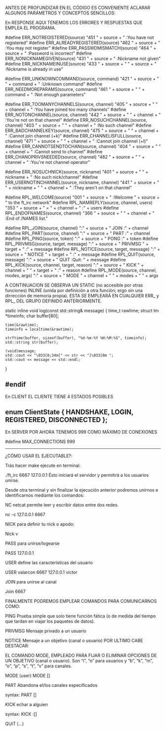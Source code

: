 ANTES DE PROFUNDIZAR EN EL CÓDIGO ES CONVENIENTE ACLARAR ALGUNOS PARÁMETROS Y CONCEPTOS SENCILLOS:

En RESPONSE
AQUI TENEMOS LOS ERRORES Y RESPUESTAS QUE EMPLEA EL PROGRAMA.

#define ERR_NOTREGISTERED(source)                       "451 " + source + " :You have not registered"
#define ERR_ALREADYREGISTERED(source)                   "462 " + source + " :You may not register"
#define ERR_PASSWDMISMATCH(source)                      "464 " + source + " :Password is incorrect"
#define ERR_NONICKNAMEGIVEN(source)                     "431 " + source + " :Nickname not given"
#define ERR_NICKNAMEINUSE(source)                       "433 " + source + " " + source  + " :Nickname is already in use"

#define ERR_UNKNOWNCOMMAND(source, command)             "421 " + source + " " + command + " :Unknown command"
#define ERR_NEEDMOREPARAMS(source, command)             "461 " + source + " " + command + " :Not enough parameters"

#define ERR_TOOMANYCHANNELS(source, channel)            "405 " + source + " " + channel + " :You have joined too many channels"
#define ERR_NOTONCHANNEL(source, channel)               "442 " + source + " " + channel + " :You're not on that channel"
#define ERR_NOSUCHCHANNEL(source, channel)              "403 " + source + " " + channel + " :No such channel"
#define ERR_BADCHANNELKEY(source, channel)              "475 " + source + " " + channel + " :Cannot join channel (+k)"
#define ERR_CHANNELISFULL(source, channel)              "471 " + source + " " + channel + " :Cannot join channel (+l)"
#define ERR_CANNOTSENDTOCHAN(source, channel)           "404 " + source + " " + channel + " :Cannot send to channel"
#define ERR_CHANOPRIVSNEEDED(source, channel)           "482 " + source + " " + channel + " :You're not channel operator"

#define ERR_NOSUCHNICK(source, nickname)                "401 " + source + " " + nickname + " :No such nick/channel"
#define ERR_USERNOTINCHANNEL(source, nickname, channel) "441 " + source + " " + nickname + " " + channel + " :They aren't on that channel"


#define RPL_WELCOME(source)                             "001 " + source + " :Welcome " + source + " to the ft_irc network"
#define RPL_NAMREPLY(source, channel, users)            "353 " + source + " = " + channel + " :" + users
#define RPL_ENDOFNAMES(source, channel)                 "366 " + source + " " + channel + " :End of /NAMES list."


#define RPL_JOIN(source, channel)                       ":" + source + " JOIN :" + channel
#define RPL_PART(source, channel)                       ":" + source + " PART :" + channel
#define RPL_PING(source, token)                         ":" + source + " PONG :" + token
#define RPL_PRIVMSG(source, target, message)            ":" + source + " PRIVMSG " + target + " :" + message
#define RPL_NOTICE(source, target, message)             ":" + source + " NOTICE " + target + " :" + message
#define RPL_QUIT(source, message)                       ":" + source + " QUIT :Quit: " + message
#define RPL_KICK(source, channel, target, reason)       ":" + source + " KICK " + channel + " " + target + " :" + reason
#define RPL_MODE(source, channel, modes, args)          ":" + source + " MODE " + channel + " " + modes + " " + args

A CONTINUACION SE OBSERVA UN STATIC (no accesible por otras funciones) INLINE (unida por definición a otra funciòn; ergo sin una dirrección de memoria propia). ESTA SE EMPLEARÁ EN CUALQUIER ERR_ y RPL_ DEL GRUPO DEFINIDO ANTERIORMENTE.

static inline void log(const std::string& message) 
{
    time_t      rawtime;
    struct tm   *timeinfo;
    char        buffer[80];

    time(&rawtime);
    timeinfo = localtime(&rawtime);

    strftime(buffer, sizeof(buffer), "%d-%m-%Y %H:%M:%S", timeinfo);
    std::string str(buffer);

    (void)message;
    std::cout << "\033[0;34m[" << str << "]\033[0m ";
    std::cout << message << std::endl;
}

#endif
---------------------------------------------------------
En CLIENT
 EL CLIENTE TIENE 4 ESTADOS POSIBLES

enum ClientState
{
    HANDSHAKE,
    LOGIN,
    REGISTERED,
    DISCONNECTED
};
------------------------------------------------
En SERVER 
POR AHORA TENEMOS 999 COMO MÁXIMO DE CONEXIONES

#define MAX_CONNECTIONS 999
_______________________________________________________________

¿CÓMO USAR EL EJECUTABLE?:

Trás hacer make ejecute en terminal:

./ft_irc 6667 127.0.0.1
Ésto iniciará el servidor y permitirá a los usuarios unirse.


Desde otra terminal y sin finalizar la ejecución anterior podremos unirnos e identificarnos mediante los comandos:

NC
netcat permite leer y escribir datos entre dos redes.

nc -c 127.0.0.1 6667

NICK
para definir tu nick o apodo:

Nick v

PASS
para unirse/logearse

PASS 127.0.0.1

USER
define las características del usuario

USER valarcon 6667 127.0.0.1 victor

JOIN
para unirse al canal

Join 6667

FINALMENTE PODREMOS EMPLEAR COMANDOS PARA COMUNICARNOS COMO:

PING
Prueba simple que solo tiene función fática (o de medida del tiempo que tardan en viajar los paquetes de datos).

PRIVMSG
Mensaje privado a un usuario

NOTICE
Mensaje a un objetivo (canal o usuario)
POR ULTIMO CABE DESTACAR:

 EL COMANDO MODE, EMPLEADO PARA FIJAR O ELIMINAR OPCIONES DE UN OBJETIVO (canal o usuario). Son “i”, “o” para usuarios y “b”, “k”, “m”, “o”, “p”, “s”, “t”, “v” para canales.

MODE <nickname> <flags> (user)
MODE <channel> <flags> [<args>]

PART
Abandona el/los canales especificados

syntax: PART <channels> [<message>]


KICK
echar a alguien

syntax: KICK <channel> <client> :[<message>]

QUIT
 (...)

